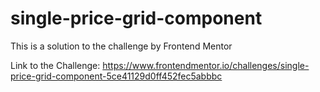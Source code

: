 # single-price-grid-component

This is a solution to the challenge by Frontend Mentor

Link to the Challenge: https://www.frontendmentor.io/challenges/single-price-grid-component-5ce41129d0ff452fec5abbbc
